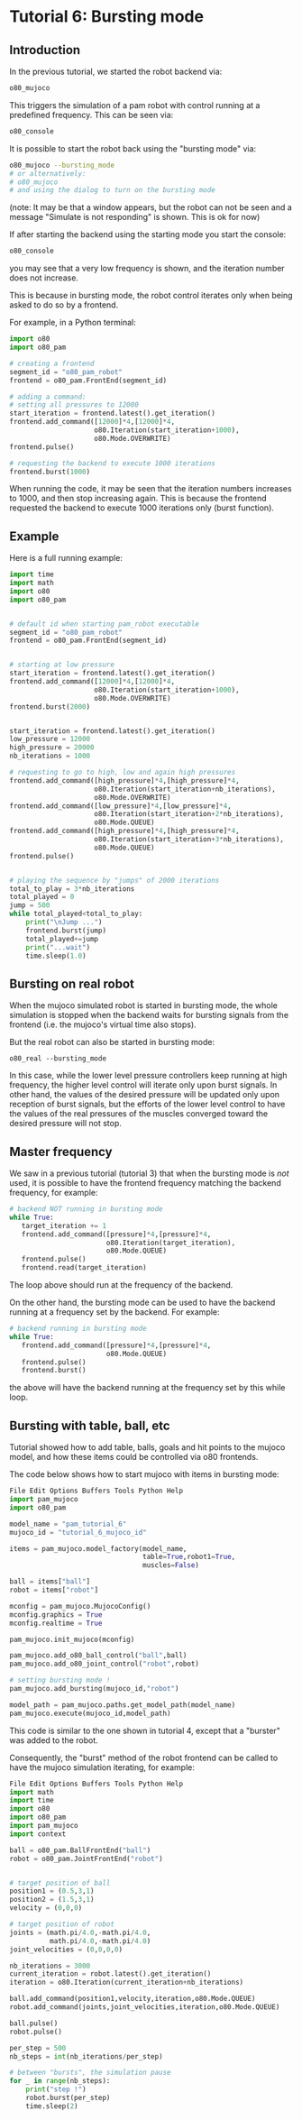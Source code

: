 # Tutorial 6: Bursting mode

## Introduction

In the previous tutorial, we started the robot backend via:

```bash
o80_mujoco
```

This triggers the simulation of a pam robot with control running at a predefined frequency. This can be seen via:

```bash
o80_console
```

It is possible to start the robot back using the "bursting mode" via:

```bash
o80_mujoco --bursting_mode
# or alternatively:
# o80_mujoco
# and using the dialog to turn on the bursting mode
```
(note: It may be that a window appears, but the robot can not be seen and a message "Simulate is not responding" is shown. This is ok for now)

If after starting the backend using the starting mode you start the console:

```bash
o80_console
```
you may see that a very low frequency is shown, and the iteration number does not increase. 

This is because in bursting mode, the robot control iterates only when being asked to do so by a frontend.

For example, in a Python terminal:

```python
import o80
import o80_pam

# creating a frontend
segment_id = "o80_pam_robot"
frontend = o80_pam.FrontEnd(segment_id)

# adding a command:
# setting all pressures to 12000                                                                                                                  
start_iteration = frontend.latest().get_iteration()
frontend.add_command([12000]*4,[12000]*4,
                     o80.Iteration(start_iteration+1000),
                     o80.Mode.OVERWRITE)
frontend.pulse()

# requesting the backend to execute 1000 iterations
frontend.burst(1000)
```

When running the code, it may be seen that the iteration numbers increases to 1000, and then stop increasing again. This is because the frontend requested the backend to execute 1000 iterations only (burst function).

## Example

Here is a full running example:

```python
import time
import math
import o80
import o80_pam


# default id when starting pam_robot executable                                                                                             
segment_id = "o80_pam_robot"
frontend = o80_pam.FrontEnd(segment_id)


# starting at low pressure                                                                                                                  
start_iteration = frontend.latest().get_iteration()
frontend.add_command([12000]*4,[12000]*4,
                     o80.Iteration(start_iteration+1000),
                     o80.Mode.OVERWRITE)
frontend.burst(2000)


start_iteration = frontend.latest().get_iteration()
low_pressure = 12000
high_pressure = 20000
nb_iterations = 1000

# requesting to go to high, low and again high pressures                                                                                    
frontend.add_command([high_pressure]*4,[high_pressure]*4,
                     o80.Iteration(start_iteration+nb_iterations),
                     o80.Mode.OVERWRITE)
frontend.add_command([low_pressure]*4,[low_pressure]*4,
                     o80.Iteration(start_iteration+2*nb_iterations),
                     o80.Mode.QUEUE)
frontend.add_command([high_pressure]*4,[high_pressure]*4,
                     o80.Iteration(start_iteration+3*nb_iterations),
                     o80.Mode.QUEUE)
frontend.pulse()


# playing the sequence by "jumps" of 2000 iterations                                                                                        
total_to_play = 3*nb_iterations
total_played = 0
jump = 500
while total_played<total_to_play:
    print("\nJump ...")
    frontend.burst(jump)
    total_played+=jump
    print("...wait")
    time.sleep(1.0)
```

## Bursting on real robot

When the mujoco simulated robot is started in bursting mode, the whole simulation is stopped when the backend waits for bursting signals from the frontend (i.e. the mujoco's virtual time also stops).

But the real robot can also be started in bursting mode:

```
o80_real --bursting_mode
```

In this case, while the lower level pressure controllers keep running at high frequency, the higher level control will iterate only upon burst signals. In other hand, the values of the desired pressure will be updated only upon reception of burst signals, but the efforts of the lower level control to have the values of the real pressures of the muscles converged toward the desired pressure will not stop.

## Master frequency

We saw in a previous tutorial (tutorial 3) that when the bursting mode is *not* used, it is possible to have the frontend frequency matching the backend frequency, for example:

```python
# backend NOT running in bursting mode
while True:
   target_iteration += 1
   frontend.add_command([pressure]*4,[pressure]*4,
                        o80.Iteration(target_iteration),
                        o80.Mode.QUEUE)
   frontend.pulse()
   frontend.read(target_iteration)
```

The loop above should run at the frequency of the backend.

On the other hand, the bursting mode can be used to have the backend running at a frequency set by the backend.
For example:

```python
# backend running in bursting mode
while True:
   frontend.add_command([pressure]*4,[pressure]*4,
                        o80.Mode.QUEUE)
   frontend.pulse()
   frontend.burst()
```

the above will have the backend running at the frequency set by this while loop.

## Bursting with table, ball, etc

Tutorial showed how to add table, balls, goals and hit points to the mujoco model, and how these items could be controlled via o80 frontends.

The code below shows how to start mujoco with items in bursting mode:

```python
File Edit Options Buffers Tools Python Help                                                                                                                                                                                                                                               
import pam_mujoco
import o80_pam

model_name = "pam_tutorial_6"
mujoco_id = "tutorial_6_mujoco_id"

items = pam_mujoco.model_factory(model_name,
                                 table=True,robot1=True,
                                 muscles=False)

ball = items["ball"]
robot = items["robot"]

mconfig = pam_mujoco.MujocoConfig()
mconfig.graphics = True
mconfig.realtime = True

pam_mujoco.init_mujoco(mconfig)

pam_mujoco.add_o80_ball_control("ball",ball)
pam_mujoco.add_o80_joint_control("robot",robot)

# setting bursting mode !                                                                                                                                                                                                                                                                 
pam_mujoco.add_bursting(mujoco_id,"robot")

model_path = pam_mujoco.paths.get_model_path(model_name)
pam_mujoco.execute(mujoco_id,model_path)
```

This code is similar to the one shown in tutorial 4, except that a "burster" was added to the robot.

Consequently, the "burst" method of the robot frontend can be called to have the mujoco simulation iterating, for example:

```python
File Edit Options Buffers Tools Python Help                                                                                                                                                                                                                                               
import math
import time
import o80
import o80_pam
import pam_mujoco
import context

ball = o80_pam.BallFrontEnd("ball")
robot = o80_pam.JointFrontEnd("robot")


# target position of ball                                                                                                                                                                                                                                                                 
position1 = (0.5,3,1)
position2 = (1.5,3,1)
velocity = (0,0,0)

# target position of robot                                                                                                                                                                                                                                                                
joints = (math.pi/4.0,-math.pi/4.0,
          math.pi/4.0,-math.pi/4.0)
joint_velocities = (0,0,0,0)

nb_iterations = 3000
current_iteration = robot.latest().get_iteration()
iteration = o80.Iteration(current_iteration+nb_iterations)

ball.add_command(position1,velocity,iteration,o80.Mode.QUEUE)
robot.add_command(joints,joint_velocities,iteration,o80.Mode.QUEUE)

ball.pulse()
robot.pulse()

per_step = 500
nb_steps = int(nb_iterations/per_step)

# between "bursts", the simulation pause
for _ in range(nb_steps):
    print("step !")
    robot.burst(per_step)
    time.sleep(2)
``` 

 





